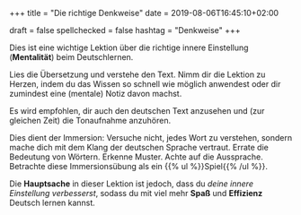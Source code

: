 +++
title = "Die richtige Denkweise"
date =  2019-08-06T16:45:10+02:00

draft = false
spellchecked = false
hashtag = "Denkweise"
+++

Dies ist eine wichtige Lektion über die richtige innere Einstellung (**Mentalität**) beim Deutschlernen.

Lies die Übersetzung und verstehe den Text. Nimm dir die Lektion zu Herzen, indem du das Wissen so schnell wie möglich anwendest oder dir zumindest eine (mentale) Notiz davon machst.

Es wird empfohlen, dir auch den deutschen Text anzusehen und (zur gleichen Zeit) die Tonaufnahme anzuhören.

Dies dient der Immersion: Versuche nicht, jedes Wort zu verstehen, sondern mache dich mit dem Klang der deutschen Sprache vertraut. Errate die Bedeutung von Wörtern. Erkenne Muster. Achte auf die Aussprache. Betrachte diese Immersionsübung als ein {{% ul %}}Spiel{{% /ul %}}.

Die **Hauptsache** in dieser Lektion ist jedoch, dass du *deine innere Einstellung verbesserst*, sodass du mit viel mehr **Spaß** und **Effizienz** Deutsch lernen kannst.